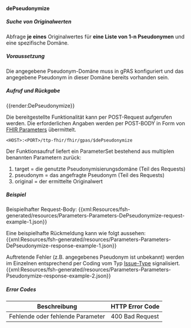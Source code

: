 #### dePseudonymize

##### **Suche von Originalwerten**
Abfrage **je eines** Originalwertes für **eine Liste von 1-n Pseudonymen** und eine spezifische Domäne.
##### **Voraussetzung**
Die angegebene Pseudonym-Domäne muss in gPAS konfiguriert und das angegebene Pseudonym in dieser Domäne bereits vorhanden sein.


##### **Aufruf und Rückgabe**
{{render:DePseudonymize}}

Die bereitgestellte Funktionalität kann per POST-Request aufgerufen werden. Die erforderlichen Angaben werden per POST-BODY in Form von [FHIR Parameters](https://www.hl7.org/fhir/parameters.html) übermittelt.

`<HOST>:<PORT>/ttp-fhir/fhir/gpas/$dePseudonymize`

Der Funktionsaufruf liefert ein ParameterSet bestehend aus multiplen benannten Parametern zurück:
1. target = die genutzte Pseudonymisierungsdomäne (Teil des Requests)
2. pseudonym = das angefragte Pseudonym (Teil des Requests)
3. original = der ermittelte Originalwert

##### **Beispiel**
Beispielhafter Request-Body:
{{xml:Resources/fsh-generated/resources/Parameters-Parameters-DePseudonymize-request-example-1.json}}

Eine beispielhafte Rückmeldung kann wie folgt aussehen:
{{xml:Resources/fsh-generated/resources/Parameters-Parameters-DePseudonymize-response-example-1.json}}

Auftretende Fehler (z.B. angegebenes Pseudonym ist unbekannt) werden im Einzelnen entsprechend per Coding vom Typ [Issue-Type](http://hl7.org/fhir/issue-type) signalisiert.
{{xml:Resources/fsh-generated/resources/Parameters-Parameters-Pseudonymize-response-example-2.json}}

##### **Error Codes**

| Beschreibung|HTTP Error Code|
--- | ---
|Fehlende oder fehlende Parameter|400 Bad Request|

